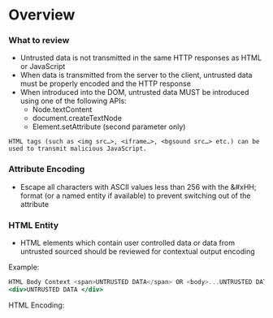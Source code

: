 # Overview

### What to review

- Untrusted data is not transmitted in the same HTTP responses as HTML or JavaScript
- When data is transmitted from the server to the client, untrusted data must be properly encoded and the HTTP response
- When introduced into the DOM, untrusted data MUST be introduced using one of the following APIs:
    - Node.textContent
    - document.createTextNode
    - Element.setAttribute (second parameter only)

```text
HTML tags (such as <img src…>, <iframe…>, <bgsound src…> etc.) can be used to transmit malicious JavaScript.
```

### Attribute Encoding

- Escape all characters with ASCII values less than 256 with the &#xHH; format (or a named entity if available) to prevent switching out of the attribute

### HTML Entity

- HTML elements which contain user controlled data or data from untrusted sourced should be reviewed for contextual output encoding

Example:

```jsx
HTML Body Context <span>UNTRUSTED DATA</span> OR <body>...UNTRUSTED DATA </body> OR 
<div>UNTRUSTED DATA </div>
```

HTML Encoding:
